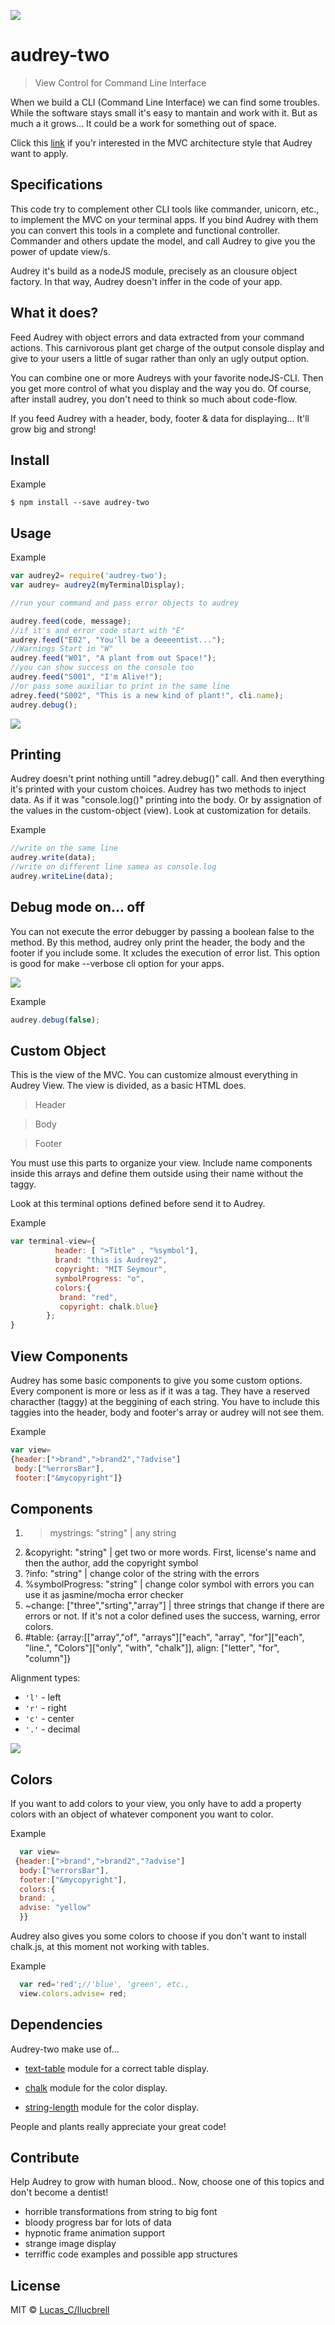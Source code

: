 
![](https://raw.githubusercontent.com/llucbrell/audrey2/master/audrey.png)

# audrey-two

> View Control for Command Line Interface

When we build a CLI (Command Line Interface) we can find some troubles. While the software stays small it's easy to mantain and work with it. But as much a it grows... It could be a work for something out of space.


Click this [link](https://en.wikipedia.org/wiki/Model%E2%80%93view%E2%80%93controller) if you'r interested in the MVC architecture style that Audrey want to apply.


## Specifications

This code try to complement other CLI tools like commander, unicorn, etc., to implement the MVC on your terminal apps.
If you bind Audrey with them you can convert this tools in a complete and functional controller.
Commander and others update the model, and call Audrey to give you the power of update view/s. 

Audrey it's build as a nodeJS module, precisely as an clousure object factory. In that way, Audrey doesn't inffer in the code of your app.

## What it does? 

Feed Audrey with object errors and data extracted from your command actions. This carnivorous plant get charge of the output console display and give to your users a little of sugar rather than only an ugly output option. 

You can combine one or more Audreys with your favorite nodeJS-CLI. Then you get more control of what you display and the way you do. Of course, after install audrey, you don't need to think so much about code-flow.


If you feed Audrey with a header, body, footer & data for displaying... 
It'll grow big and strong!


## Install

Example
```
$ npm install --save audrey-two
```

## Usage

Example
```js
var audrey2= require('audrey-two');
var audrey= audrey2(myTerminalDisplay);

//run your command and pass error objects to audrey

audrey.feed(code, message);
//if it's and error code start with "E"
audrey.feed("E02", "You'll be a deeeentist...");
//Warnings Start in "W"
audrey.feed("W01", "A plant from out Space!");
//you can show success on the console too
audrey.feed("S001", "I'm Alive!");
//or pass some auxiliar to print in the same line
adrey.feed("S002", "This is a new kind of plant!", cli.name);
audrey.debug();
```

![](https://raw.githubusercontent.com/llucbrell/audrey2/master/captura2.png)

## Printing

Audrey doesn't print nothing untill "adrey.debug()" call. And then everything it's printed with your custom choices. 
Audrey has two methods to inject data. As if it was "console.log()" printing into the body. Or by assignation of the values in the custom-object (view). Look at customization for details. 

Example
```js
//write on the same line
audrey.write(data);
//write on different line samea as console.log
audrey.writeLine(data);
```

## Debug mode on... off

You can not execute the error debugger by passing a boolean false to the method. By this method, audrey only print the header, the body and the footer if you include some. It xcludes the execution of error list. This option is good for make --verbose cli option for your apps. 

![](https://raw.githubusercontent.com/llucbrell/audrey2/master/captura.png)

Example
```js
audrey.debug(false);
``` 

## Custom Object

This is the view of the MVC. You can customize almoust everything in Audrey View. The view is divided, as a basic HTML does. 

>Header 

>Body

>Footer

You must use this parts to organize your view. Include name components inside this arrays and define them outside using their name without the taggy.

Look at this terminal options defined before send it to Audrey.

Example
```js
var terminal-view={ 
          header: [ ">Title" , "%symbol"],
          brand: "this is Audrey2",
          copyright: "MIT Seymour",
          symbolProgress: "o",
          colors:{ 
           brand: "red", 
           copyright: chalk.blue}         
        };
}
```

## View Components

Audrey has some basic components to give you some custom options. Every component is more or less as if it was a tag. They have a reserved characther (taggy) at the beggining of each string. You have to include this taggies into the header, body and footer's array or audrey will not see them.

Example
```js
var view= 
{header:[">brand",">brand2","?advise"]
 body:["%errorsBar"],
 footer:["&mycopyright"]}
```

## Components

1. >mystrings: "string" | any string
2. &copyright: "string" | get two or more words. First, license's name and then the author, add the copyright symbol 
4. ?info: "string" | change color of the string with the errors
5. %symbolProgress:  "string" | change color symbol with errors you can use it as jasmine/mocha error checker
6. ~change: ["three","srting","array"] | three strings that change if there are errors or not. If it's not a color defined uses the success, warning, error colors.
7. #table: {array:[["array","of", "arrays"]["each", "array", "for"]["each", "line.", "Colors"]["only", "with", "chalk"]], align: ["letter", "for", "column"]}

Alignment types:

* `'l'` - left
* `'r'` - right
* `'c'` - center
* `'.'` - decimal

![](https://raw.githubusercontent.com/llucbrell/audrey2/master/captura3.png)


## Colors

If you want to add colors to your view, you only have to add a property colors with an object of whatever component you want to color.

Example
```js
  var view= 
 {header:[">brand",">brand2","?advise"]
  body:["%errorsBar"],
  footer:["&mycopyright"],
  colors:{
  brand: ,
  advise: "yellow"
  }}
```

Audrey also gives you some colors to choose if you don't want to install chalk.js, at this moment not working with tables.

Example
```js
  var red='red';//'blue', 'green', etc.,  
  view.colors.advise= red;
```

## Dependencies

Audrey-two make use of...


* [text-table](https://www.npmjs.com/package/text-table) module for a correct table display.
  
* [chalk](https://www.npmjs.com/package/chalk) module for the color display.

* [string-length](https://www.npmjs.com/package/string-length) module for the color display.


People and plants really appreciate your great code!

## Contribute

Help Audrey to grow with human blood..
Now, choose one of this topics and don't become a dentist!

- horrible transformations from string to big font
- bloody progress bar for lots of data
- hypnotic frame animation support
- strange image display
- terriffic code examples and possible app structures


<!-- Feed audrey with data from temp files
-->
<!---display more than ascii symbols
-->

## License

MIT © [Lucas_C/llucbrell](https://github.com/llucbrell)